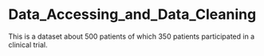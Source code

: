 # Data_Accessing_and_Data_Cleaning
This is a dataset about 500 patients of which 350 patients participated in a clinical trial. 
